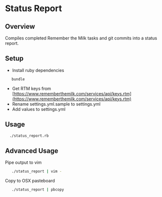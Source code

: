 Status Report
=============

Overview
--------

Compiles completed Remember the Milk tasks and git commits into a status report.

Setup
-----

* Install ruby dependencies

``` bash
   bundle
```
* Get RTM keys from [https://www.rememberthemilk.com/services/api/keys.rtm](https://www.rememberthemilk.com/services/api/keys.rtm)
* Rename settings.yml.sample to settings.yml
* Add values to settings.yml

Usage
-----
``` bash
  ./status_report.rb
```

Advanced Usage
--------------

Pipe output to vim

``` bash
   ./status_report | vim -
```

Copy to OSX pasteboard

``` bash
   ./status_report | pbcopy
```

